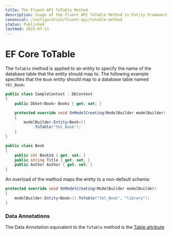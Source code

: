 ```yaml
---
title: The Fluent API ToTable Method
description: Usage of the Fluent API ToTable Method in Entity Framework Core
canonical: /configuration/fluent-api/totable-method
status: Published
lastmod: 2025-07-11
---
```


# EF Core ToTable

The `ToTable` method is applied to an entity to specify the name of the database table that the entity should map to. The following example specifies that the `Book` entity should map to a database table named `tbl_Book`:

```csharp
public class SampleContext : DbContext
{
    public DbSet<Book> Books { get; set; }

    protected override void OnModelCreating(ModelBuilder modelBuilder)
    {
        modelBuilder.Entity<Book>()
            .ToTable("tbl_Book");
    }
}

public class Book
{
    public int BookId { get; set; }
    public string Title { get; set; }
    public Author Author { get; set; }
}
```
An overload of the method maps the entity to a non-default schema:
```csharp
protected override void OnModelCreating(ModelBuilder modelBuilder)
{
    modelBuilder.Entity<Book>().ToTable("tbl_Book", "library");
}
```

### Data Annotations
The Data Annotation equivalent to the `ToTable` method is the [Table attribute](/configuration/data-annotation-attributes/table-attribute)
